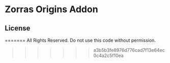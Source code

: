 # Zorras Origins Addon

## License
=======
All Rights Reserved. Do not use this code without permission.
>>>>>>> a3b5b3fe8976d776cad7f13e64ec0c4a2c5f10ea

